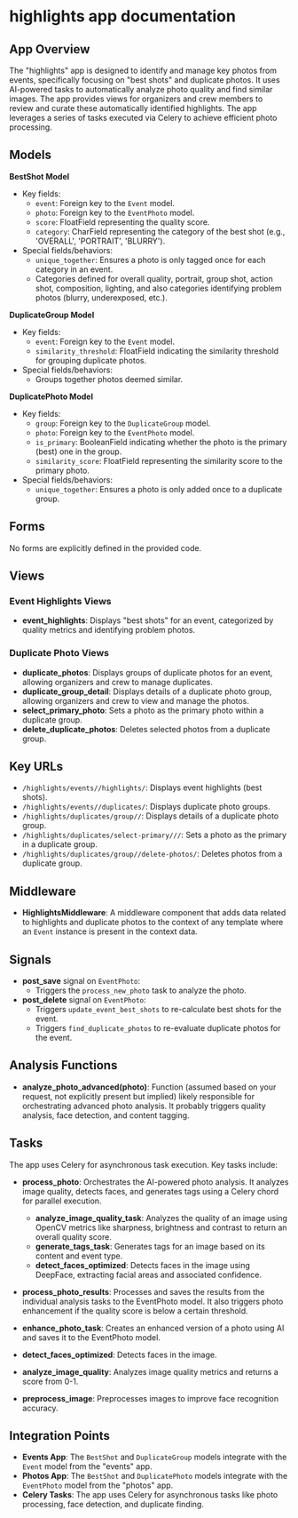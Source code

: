 # highlights app documentation

## App Overview

The "highlights" app is designed to identify and manage key photos from events, specifically focusing on "best shots" and duplicate photos. It uses AI-powered tasks to automatically analyze photo quality and find similar images. The app provides views for organizers and crew members to review and curate these automatically identified highlights. The app leverages a series of tasks executed via Celery to achieve efficient photo processing.

## Models

**BestShot Model**

- Key fields:
    - `event`: Foreign key to the `Event` model.
    - `photo`: Foreign key to the `EventPhoto` model.
    - `score`: FloatField representing the quality score.
    - `category`: CharField representing the category of the best shot (e.g., 'OVERALL', 'PORTRAIT', 'BLURRY').
- Special fields/behaviors:
    - `unique_together`: Ensures a photo is only tagged once for each category in an event.
    - Categories defined for overall quality, portrait, group shot, action shot, composition, lighting, and also categories identifying problem photos (blurry, underexposed, etc.).

**DuplicateGroup Model**

- Key fields:
    - `event`: Foreign key to the `Event` model.
    - `similarity_threshold`: FloatField indicating the similarity threshold for grouping duplicate photos.
- Special fields/behaviors:
    - Groups together photos deemed similar.

**DuplicatePhoto Model**

- Key fields:
    - `group`: Foreign key to the `DuplicateGroup` model.
    - `photo`: Foreign key to the `EventPhoto` model.
    - `is_primary`: BooleanField indicating whether the photo is the primary (best) one in the group.
    - `similarity_score`: FloatField representing the similarity score to the primary photo.
- Special fields/behaviors:
    - `unique_together`: Ensures a photo is only added once to a duplicate group.

## Forms

No forms are explicitly defined in the provided code.

## Views

### Event Highlights Views

- **event_highlights**: Displays "best shots" for an event, categorized by quality metrics and identifying problem photos.
### Duplicate Photo Views

- **duplicate_photos**: Displays groups of duplicate photos for an event, allowing organizers and crew to manage duplicates.
- **duplicate_group_detail**: Displays details of a duplicate photo group, allowing organizers and crew to view and manage the photos.
- **select_primary_photo**: Sets a photo as the primary photo within a duplicate group.
- **delete_duplicate_photos**: Deletes selected photos from a duplicate group.

## Key URLs

- `/highlights/events//highlights/`: Displays event highlights (best shots).
- `/highlights/events//duplicates/`: Displays duplicate photo groups.
- `/highlights/duplicates/group//`: Displays details of a duplicate photo group.
- `/highlights/duplicates/select-primary///`: Sets a photo as the primary in a duplicate group.
- `/highlights/duplicates/group//delete-photos/`: Deletes photos from a duplicate group.

## Middleware

- **HighlightsMiddleware**: A middleware component that adds data related to highlights and duplicate photos to the context of any template where an `Event` instance is present in the context data.

## Signals

- **post_save** signal on `EventPhoto`:
    - Triggers the `process_new_photo` task to analyze the photo.
- **post_delete** signal on `EventPhoto`:
    - Triggers `update_event_best_shots` to re-calculate best shots for the event.
    - Triggers `find_duplicate_photos` to re-evaluate duplicate photos for the event.

## Analysis Functions

- **analyze_photo_advanced(photo)**: Function (assumed based on your request, not explicitly present but implied) likely responsible for orchestrating advanced photo analysis. It probably triggers quality analysis, face detection, and content tagging.

## Tasks

The app uses Celery for asynchronous task execution. Key tasks include:

- **process_photo**: Orchestrates the AI-powered photo analysis. It analyzes image quality, detects faces, and generates tags using a Celery chord for parallel execution.
    - **analyze_image_quality_task**: Analyzes the quality of an image using OpenCV metrics like sharpness, brightness and contrast to return an overall quality score.
    - **generate_tags_task**: Generates tags for an image based on its content and event type.
    - **detect_faces_optimized**: Detects faces in the image using DeepFace, extracting facial areas and associated confidence.

- **process_photo_results**: Processes and saves the results from the individual analysis tasks to the EventPhoto model. It also triggers photo enhancement if the quality score is below a certain threshold.
- **enhance_photo_task**: Creates an enhanced version of a photo using AI and saves it to the EventPhoto model.
- **detect_faces_optimized**: Detects faces in the image.
- **analyze_image_quality**: Analyzes image quality metrics and returns a score from 0-1.
- **preprocess_image**: Preprocesses images to improve face recognition accuracy.

## Integration Points

- **Events App**: The `BestShot` and `DuplicateGroup` models integrate with the `Event` model from the "events" app.
- **Photos App**: The `BestShot` and `DuplicatePhoto` models integrate with the `EventPhoto` model from the "photos" app.
- **Celery Tasks**: The app uses Celery for asynchronous tasks like photo processing, face detection, and duplicate finding.
